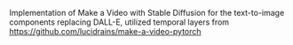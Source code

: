 Implementation of Make a Video with Stable Diffusion for the text-to-image components replacing DALL-E, utilized temporal layers from https://github.com/lucidrains/make-a-video-pytorch
